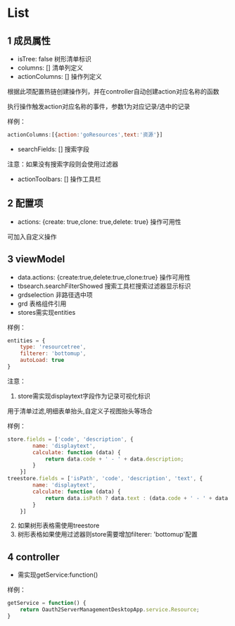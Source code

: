 # List
## 1 成员属性
- isTree: false 树形清单标识
- columns: [] 清单列定义
- actionColumns: [] 操作列定义

根据此项配置热链创建操作列，并在controller自动创建action对应名称的函数

执行操作触发action对应名称的事件，参数1为对应记录/选中的记录

样例：
```js
actionColumns:[{action:'goResources',text:'资源'}]
```
- searchFields: [] 搜索字段

注意：如果没有搜索字段则会使用过滤器
- actionToolbars: [] 操作工具栏 
## 2 配置项
- actions: {create: true,clone: true,delete: true} 操作可用性

可加入自定义操作
## 3 viewModel
- data.actions: {create:true,delete:true,clone:true} 操作可用性
- tbsearch.searchFilterShowed 搜索工具栏搜索过滤器显示标识
- grdselection 非路径选中项
- grd 表格组件引用
- stores需实现entities

样例：
```js
entities = {
    type: 'resourcetree',
    filterer: 'bottomup',
    autoLoad: true
}
```
注意：
1. store需实现displaytext字段作为记录可视化标识

用于清单过滤,明细表单抬头,自定义子视图抬头等场合

样例：
```js
store.fields = ['code', 'description', {
        name: 'displaytext',
        calculate: function (data) {
            return data.code + ' - ' + data.description;
        }
    }]
treestore.fields = ['isPath', 'code', 'description', 'text', {
        name: 'displaytext',
        calculate: function (data) {
            return data.isPath ? data.text : (data.code + ' - ' + data.description);
        }
    }]
```
2. 如果树形表格需使用treestore
3. 树形表格如果使用过滤器则store需要增加filterer: 'bottomup'配置
## 4 controller
- 需实现getService:function()

样例：
```js
getService = function() {
    return Oauth2ServerManagementDesktopApp.service.Resource;
}
```

